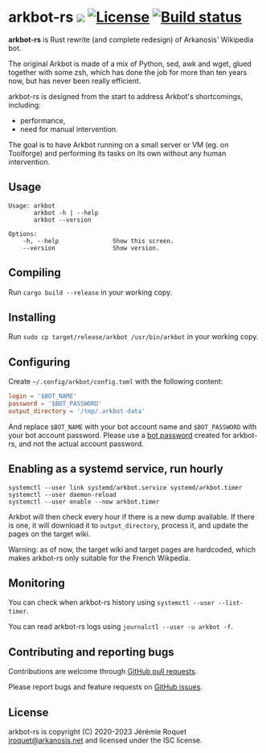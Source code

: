 # arkbot-rs [![](https://img.shields.io/crates/v/arkbot.svg)](https://crates.io/crates/arkbot) [![License](https://img.shields.io/badge/license-ISC-blue.svg)](/LICENSE) [![Build status](https://travis-ci.org/Arkanosis/arkbot-rs.svg?branch=master)](https://travis-ci.org/Arkanosis/arkbot-rs)

**arkbot-rs** is Rust rewrite (and complete redesign) of Arkanosis' Wikipedia bot.

The original Arkbot is made of a mix of Python, sed, awk and wget, glued together with some zsh, which has done the job for more than ten years now, but has never been really efficient.

arkbot-rs is designed from the start to address Arkbot's shortcomings, including:
 - performance,
 - need for manual intervention.

The goal is to have Arkbot running on a small server or VM (eg. on Toolforge) and performing its tasks on its own without any human intervention.

## Usage

```
Usage: arkbot
       arkbot -h | --help
       arkbot --version

Options:
    -h, --help               Show this screen.
    --version                Show version.
```

## Compiling

Run `cargo build --release` in your working copy.

## Installing

Run `sudo cp target/release/arkbot /usr/bin/arkbot` in your working copy.

## Configuring

Create `~/.config/arkbot/config.toml` with the following content:

```toml
login = '$BOT_NAME'
password = '$BOT_PASSWORD'
output_directory = '/tmp/.arkbot-data'
```

And replace `$BOT_NAME` with your bot account name and `$BOT_PASSWORD` with your bot account password.
Please use a [bot password](https://www.mediawiki.org/wiki/Manual:Bot_passwords) created for arkbot-rs, and not the actual account password.

## Enabling as a systemd service, run hourly

```console
systemctl --user link systemd/arkbot.service systemd/arkbot.timer
systemctl --user daemon-reload
systemctl --user enable --now arkbot.timer
```

Arkbot will then check every hour if there is a new dump available.
If there is one, it will download it to `output_directory`, process it, and update the pages on the target wiki.

Warning: as of now, the target wiki and target pages are hardcoded, which makes arkbot-rs only suitable for the French Wikpedia.

## Monitoring

You can check when arkbot-rs history using `systemctl --user --list-timer`.

You can read arkbot-rs logs using `journalctl --user -u arkbot -f`.

## Contributing and reporting bugs

Contributions are welcome through [GitHub pull requests](https://github.com/Arkanosis/arkbot-rs/pulls).

Please report bugs and feature requests on [GitHub issues](https://github.com/Arkanosis/arkbot-rs/issues).

## License

arkbot-rs is copyright (C) 2020-2023 Jérémie Roquet <jroquet@arkanosis.net> and
licensed under the ISC license.
